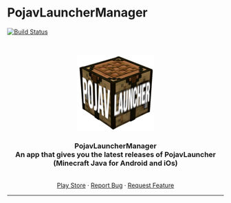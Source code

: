 # PojavLauncherManager

[![Build Status](https://travis-ci.com/DZGames/PojavLauncherManager.svg?branch=main)](https://travis-ci.com/DZGames/PojavLauncherManager)

<!-- PROJECT LOGO -->
<br />
<p align="center">
  <a href="#">
    <img src="ic_launcher.png">
  </a>

  <h3 align="center">PojavLauncherManager <br>
  An app that gives you the latest releases of PojavLauncher (Minecraft Java for Android and iOs)</h3>

  <p align="center">
    <br />
    <a href="https://play.google.com/store/apps/details?id=com.pablogod.PojavLauncherManager">Play Store</a>
    ·
    <a href="#">Report Bug</a>
    ·
    <a href="#">Request Feature </a>
  </p>
</p>
<hr style="height:2px;border-width:0;color:gray;background-color:gray">
